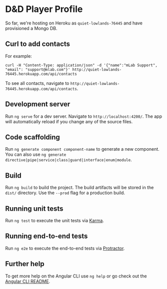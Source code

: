 # D&D Player Profile
So far, we're hosting on Heroku as `quiet-lowlands-76445` and have provisioned a Mongo DB.

## Curl to add contacts
For example:

`curl -H "Content-Type: application/json" -d '{"name":"mLab Support", "email": "support@mlab.com"}' http://quiet-lowlands-76445.herokuapp.com/api/contacts`

To see all contacts, navigate to `http://quiet-lowlands-76445.herokuapp.com/api/contacts`.

## Development server

Run `ng serve` for a dev server. Navigate to `http://localhost:4200/`. The app will automatically reload if you change any of the source files.

## Code scaffolding

Run `ng generate component component-name` to generate a new component. You can also use `ng generate directive|pipe|service|class|guard|interface|enum|module`.

## Build

Run `ng build` to build the project. The build artifacts will be stored in the `dist/` directory. Use the `--prod` flag for a production build.

## Running unit tests

Run `ng test` to execute the unit tests via [Karma](https://karma-runner.github.io).

## Running end-to-end tests

Run `ng e2e` to execute the end-to-end tests via [Protractor](http://www.protractortest.org/).

## Further help

To get more help on the Angular CLI use `ng help` or go check out the [Angular CLI README](https://github.com/angular/angular-cli/blob/master/README.md).
